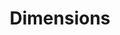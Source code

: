---
layout: default
bigquery: https://console.cloud.google.com/bigquery?p=covid-19-dimensions-ai&page=table&d=data&t=publications
contributors: Digital Science, https://www.digital-science.com/
cost: Free for personal, non-commercial use.
description: Dimensions contains more than 100 million publications, ranging from
  articles published in scholarly journals, books and book chapters, to preprints
  and conference proceedings. All publications are contextualized with linked data
  sets, funding, publications, patents, clinical trials, and policy documents. You
  can also view associated categories, funders, institutions, and researcher profiles.
documentation: https://docs.dimensions.ai/bigquery/index.html
last_edit: 04/08/2022, 04:34:28
location: https://www.dimensions.ai/products/free/
maintained_by: Digital Science, https://www.digital-science.com/
schema_fields:
- category_sdg
- foa_number
- funding_cad
- funding_currency
- funding_chf
- funding_amount
- funder_org_acronyms
- research_org_city_names
- funding_nzd
- gender
- conference
- repository_name
- authors
- resulting_publication_doi
- relationships
- altmetrics
- links
- category_for
- clinical_trial_ids
- original_title
- categories
- priority_date
- active_years
- description
- acknowledgements
- category_hrcs_rac
- book_title
- filing_date
- associated_publication_arxiv_id
- funder_countries
- metrics
- citations_count
- start_date
- investigators
- pages
- pmcid
- name
- funder_org_countries
- filing_status
- current_assignee_orgs
- mesh_headings
- issue
- expiration_year
- grant_number
- date_modified
- category_icrp_cso
- funder_org_cities
- legal_status
- family_id
- funder_orgs
- funding_aud
- family_count
- expiration_date
- category_rcdc
- arxiv_id
- original_assignee_orgs
- associated_publication_doi
- start_year
- ipcr
- research_orgs
- research_org_state_names
- funding_cny
- email_address
- concepts
- publication_date
- filing_year
- repository_url
- end_year
- created_date
- id
- reference_ids
- date_print
- eisbn
- end_date
- researcher_ids
- license
- address
- priority_year
- acronyms
- jurisdiction
- registry
- open_access_categories_v2
- open_access_categories
- brief_title
- patent_ids
- research_org_country_names
- source_id
- original_assignee
- funding_details
- journal
- category_bra
- date
- inventor_names
- associated_publication_id
- wikipedia_url
- date_inserted
- category_hrcs_hc
- publisher
- status
- citation_string
- funding_gbp
- labels
- research_org_state_codes
- acronym
- editors
- supporting_grant_ids
- category_hra
- original_assignee_countries
- citations
- abstract
- legal_events
- funder_org
- original_abstract
- aliases
- kind
- pmid
- cited_by_ids
- journal_lists
- embargo_date
- resulting_publication_ids
- doi
- publication_year
- volume
- research_org_countries
- repository_id
- associated_publication_pmid
- date_imported_gbq
- funding_usd
- granted_year
- conditions
- organisation_details
- funding_eur
- category_uoa
- family_members_ids
- established
- date_normal
- mesh_terms
- current_assignee
- type
- associated_grant_ids
- category_icrp_ct
- application_number
- assignee_countries
- interventions
- phase
- current_assignee_countries
- date_online
- proceedings_title
- parent_id
- title
- subtitles
- granted_date
- language
- funding_jpy
- linkout
- external_ids
- publication_ids
- cpc
- isbn
- book_series_title
- assignee_orgs
- funder_org_state_codes
- research_org_cities
- year
- types
shortname: dimensions
tags:
- scholarly literature
- patents
- funding
- clinical trials
- academic profiles
terms_of_use: 'Use of both the Dimensions COVID-19 dataset and full Dimensions dataset
  are subject to the Dimensions Terms of use: https://www.dimensions.ai/policies-terms-legal '
title: Dimensions
uuid: dcff88bd-fe6b-4fdb-8159-809bf9d7bc1c
---